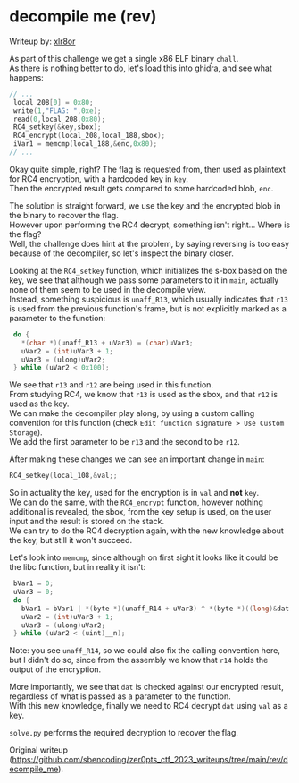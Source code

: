 # decompile me (rev)  
Writeup by: [xlr8or](https://ctftime.org/team/235001)

As part of this challenge we get a single x86 ELF binary `chall`.  
As there is nothing better to do, let's load this into ghidra, and see what
happens:  
```c  
// ...  
 local_208[0] = 0x80;  
 write(1,"FLAG: ",0xe);  
 read(0,local_208,0x80);  
 RC4_setkey(&key,sbox);  
 RC4_encrypt(local_208,local_188,sbox);  
 iVar1 = memcmp(local_188,&enc,0x80);  
// ...  
```

Okay quite simple, right? The flag is requested from, then used as plaintext
for RC4 encryption, with a hardcoded key in `key`.  
Then the encrypted result gets compared to some hardcoded blob, `enc`.

The solution is straight forward, we use the key and the encrypted blob in the
binary to recover the flag.  
However upon performing the RC4 decrypt, something isn't right... Where is the
flag?  
Well, the challenge does hint at the problem, by saying reversing is too easy
because of the decompiler, so let's inspect the binary closer.

Looking at the `RC4_setkey` function, which initializes the s-box based on the
key, we see that although we pass some parameters to it in `main`, actually
none of them seem to be used in the decompile view.  
Instead, something suspicious is `unaff_R13`, which usually indicates that
`r13` is used from the previous function's frame, but is not explicitly marked
as a parameter to the function:  
```c  
 do {  
   *(char *)(unaff_R13 + uVar3) = (char)uVar3;  
   uVar2 = (int)uVar3 + 1;  
   uVar3 = (ulong)uVar2;  
 } while (uVar2 < 0x100);  
```

We see that `r13` and `r12` are being used in this function.  
From studying RC4, we know that `r13` is used as the sbox, and that `r12` is
used as the key.  
We can make the decompiler play along, by using a custom calling convention
for this function (check `Edit function signature > Use Custom Storage`).  
We add the first parameter to be `r13` and the second to be `r12`.

After making these changes we can see an important change in `main`:  
```c  
RC4_setkey(local_108,&val;;  
```

So in actuality the key, used for the encryption is in `val` and **not**
`key`.  
We can do the same, with the `RC4_encrypt` function, however nothing
additional is revealed, the sbox, from the key setup is used, on the user
input and the result is stored on the stack.  
We can try to do the RC4 decryption again, with the new knowledge about the
key, but still it won't succeed.

Let's look into `memcmp`, since although on first sight it looks like it could
be the libc function, but in reality it isn't:  
```c  
 bVar1 = 0;  
 uVar3 = 0;  
 do {  
   bVar1 = bVar1 | *(byte *)(unaff_R14 + uVar3) ^ *(byte *)((long)&dat + uVar3);  
   uVar2 = (int)uVar3 + 1;  
   uVar3 = (ulong)uVar2;  
 } while (uVar2 < (uint)__n);  
```

Note: you see `unaff_R14`, so we could also fix the calling convention here,
but I didn't do so, since from the assembly we know that `r14` holds the
output of the encryption.

More importantly, we see that `dat` is checked against our encrypted result,
regardless of what is passed as a parameter to the function.  
With this new knowledge, finally we need to RC4 decrypt `dat` using `val` as a
key.

`solve.py` performs the required decryption to recover the flag.  

Original writeup
(https://github.com/sbencoding/zer0pts_ctf_2023_writeups/tree/main/rev/decompile_me).